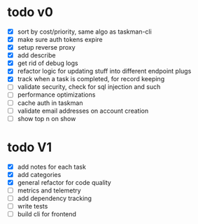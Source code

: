 # todo v0
- [x] sort by cost/priority, same algo as taskman-cli
- [x] make sure auth tokens expire
- [x] setup reverse proxy 
- [x] add describe
- [x] get rid of debug logs
- [x] refactor logic for updating stuff into different endpoint plugs
- [x] track when a task is completed, for record keeping
- [ ] validate security, check for sql injection and such
- [ ] performance optimizations
- [ ] cache auth in taskman
- [ ] validate email addresses on account creation
- [ ] show top n on show

# todo V1
- [x] add notes for each task
- [x] add categories
- [x] general refactor for code quality
- [ ] metrics and telemetry
- [ ] add dependency tracking
- [ ] write tests
- [ ] build cli for frontend